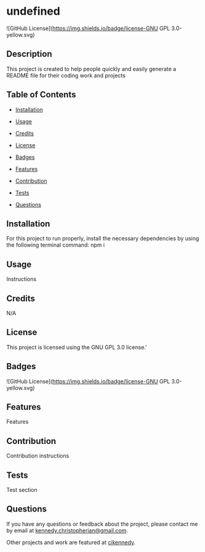 # undefined
  ![GitHub License](https://img.shields.io/badge/license-GNU GPL 3.0-yellow.svg)

  ## Description

  This project is created to help people quickly and easily generate a README file for their coding work and projects

  ## Table of Contents

  * [Installation](#installation)

  * [Usage](#usage)

  * [Credits](#credits)
  
  * [License](#license)

  * [Badges](#badges)

  * [Features](#features)

  * [Contribution](#contribution)

  * [Tests](#tests)

  * [Questions](#questions)

  ## Installation

  For this project to run properly, install the necessary dependencies by using the following terminal command: npm i

  ## Usage

  Instructions

  ## Credits

  N/A

  ## License

  This project is licensed using the GNU GPL 3.0 license.'

  ## Badges

  ![GitHub License](https://img.shields.io/badge/license-GNU GPL 3.0-yellow.svg)

  ## Features

  Features

  ## Contribution

  Contribution instructions

  ## Tests

  Test section

  ## Questions

  If you have any questions or feedback about the project, please contact me by email at [kennedy.christopherian@gmail.com](mailto:kennedy.christopherian@gmail.com). 

  Other projects and work are featured at [cikennedy](https://github.com/cikennedy).

